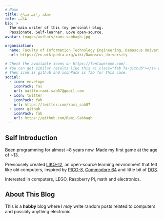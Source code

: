 ```yaml
---
# Name
title: محمّد رامي صباغ
role: طالب
bio: >
  The main writer of this (my personal) blog.
  Passionate. Self-learner. Love open-source.
avatar: images/authors/rami-sabbagh.jpg

organization:
  name: Faculty of Information Technology Engineering, Damascus University
  url: https://en.wikipedia.org/wiki/Damascus_University

# Check the available icons on https://fontawesome.com/.
# You can get similar results like this <i class="fab fa-github"></i> after searching.
# Then icon is github and iconPack is fab for this case.
social:
  - icon: envelope
    iconPack: fas
    url: mailto:rami.sab07@gmail.com
  - icon: twitter
    iconPack: fab
    url: https://twitter.com/rami_sab07
  - icon: github
    iconPack: fab
    url: https://github.com/Rami-Sabbagh
---
```


## Self Introduction

Been programming for almost ~8 years now.
Made my first game at the age of ~13.

Previousely created [LIKO-12](https://github.com/LIKO-12/LIKO-12), an open-source learning environment that felt like old computers, inspired by [PICO-8](https://www.lexaloffle.com/pico-8.php), [Commodore 64](https://en.wikipedia.org/wiki/Commodore_64) and little bit of [DOS](https://en.wikipedia.org/wiki/DOS).

Interested in computers, LEGO, Raspberry Pi, math and electronics.

## About This Blog

This is a **hobby** blog where I _may_ write random posts related to computers and possibly anything electronic.